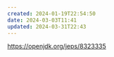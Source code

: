 ```yaml
---
created: 2024-01-19T22:54:50
date: 2024-03-03T11:41
updated: 2024-03-31T22:43
---
```

https://openjdk.org/jeps/8323335